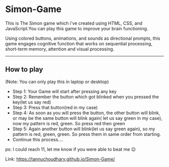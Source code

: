# Simon-Game
This is The Simon game which i've created using HTML, CSS, and JavaScript.You can play this game to improve your brain functioning. 

Using colored buttons, animations, and sounds as directional prompts, this game engages cognitive function that works on sequential processing, short-term memory, attention and visual processing.

------------------------------------------------------------------------------------------------------------------------------------------------------------------
## How to play

(Note: You can only play this in laptop or desktop)
  
  * Step 1: Your Game will start after pressing any key
  * Step 2: Remember the button which got blinked when you pressed the key(let us say red)
  * Step 3: Press that button(red in my case)
  * Step 4: As soon as you will press the button, the other button will blink, or may be the same button will blink again( let us say green in my case), now my                 pattern is red, green. So press red then green
  * Step 5: Again another button will blink(let us say green again), so my pattern is red, green, green. So press them in same order from starting.
  * Continue this process....

  ps: I could reach 11, let me know if you were able to beat me 😉


Link: https://tannuchoudhary.github.io/Simon-Game/
